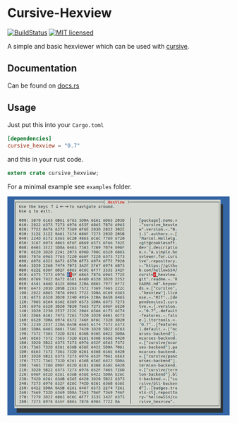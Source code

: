 Cursive-Hexview
===============

[![BuildStatus](https://github.com/hellow554/cursive_hexview/workflows/Rust/badge.svg)](https://github.com/hellow554/cursive_hexview/actions)
[![MIT licensed](https://img.shields.io/badge/license-MIT-blue.svg)](./LICENSE)

A simple and basic hexviewer which can be used with [cursive][0].


Documentation
-------------

Can be found on [docs.rs](https://docs.rs/cursive_hexview)

Usage
-----

Just put this into your `Cargo.toml`

```toml
[dependencies]
cursive_hexview = "0.7"
```

and this in your rust code.

```rust
extern crate cursive_hexview;
```


For a minimal example see `examples` folder.

![hexdump_example](doc/hexdump_example.png)


[0]: https://crates.io/crates/cursive
